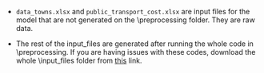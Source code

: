 - `data_towns.xlsx` and `public_transport_cost.xlsx` are input files for the model that are not generated on the \preprocessing folder. They are raw data.

- The rest of the input_files are generated after running the whole code in \preprocessing. If you are having issues with these codes, download the whole \input_files folder from [this](https://drive.google.com/drive/folders/13u5F34FRRHQqKfsz_SR6Hg-2XtPmNWdI?usp=sharing) link.